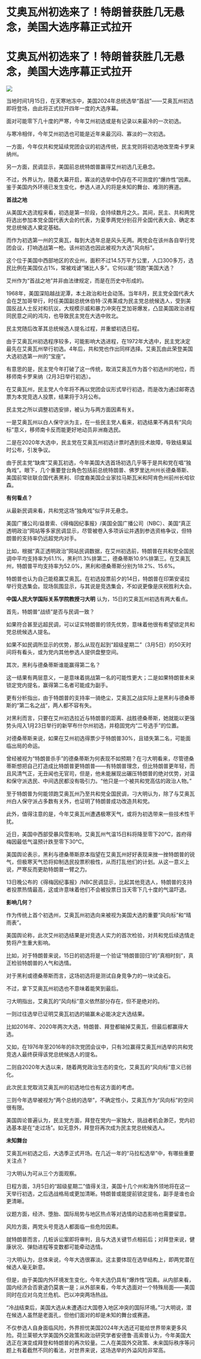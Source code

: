 # 艾奥瓦州初选来了！特朗普获胜几无悬念，美国大选序幕正式拉开

# 艾奥瓦州初选来了！特朗普获胜几无悬念，美国大选序幕正式拉开

![](https://inews.gtimg.com/om_bt/OYBW7rj6ku2PDH9KBps6qyymNWK2fZNMcBQTqtdJRY1toAA/1000)

当地时间1月15日，在天寒地冻中，美国2024年总统选举“首战”——艾奥瓦州初选即将登场，由此将正式拉开四年一度的大选序幕。

面对可能零下几十度的严寒，今年艾州初选或是有记录以来最冷的一次初选。

与寒冷相伴，今年艾州初选也可能是近年来最沉闷、寡淡的一次初选。

一方面，今年仅共和党延续党团会议的初选传统，民主党则将初选地改至南卡罗来纳州。

另一方面，民调显示，美国前总统特朗普赢得艾州初选几无悬念。

不过，外界认为，随着大幕开启，寡淡的选举中仍存在不可测度的“爆炸性”因素。鉴于美国内外环境已发生变化，参选人进入的将是未知的舞台、难测的赛道。

**首战之地**

从美国大选流程来看，初选是第一阶段，会持续数月之久。其间，民主、共和两党将选出参加本党全国代表大会的代表，为夏季两党分别召开全国代表大会、确定本党总统候选人奠定基础。

而作为初选第一州的艾奥瓦，每到大选年总是风头无两。两党会在该州各自举行党团会议，打响选战第一枪。该州初选也因此被视为大选“风向标”。

这个位于美国中西部地区的农业州，面积不过14.5万平方公里，人口300多万，选民比例在美国仅占1%，常被戏谑“猪比人多”。它何以能“领跑”美国大选？

艾州作为“首战之地”并非由法律规定，而是在历史中形成的。

1968年，美国深陷越战泥潭，本土政治和社会动荡。当年8月，民主党全国代表大会在芝加哥举行，时任美国副总统休伯特·汉弗莱成为民主党总统候选人，受到美国反战人士反对和抗议，大规模示威和暴力冲突在芝加哥爆发，凸显美国政治进程同民意之间的鸿沟，也导致民主党在大选中败北。

民主党随后改革其总统候选人提名过程，并重塑初选日程。

由于艾奥瓦州初选程序较多，可能影响大选进程，在1972年大选中，民主党决定最先在艾奥瓦州举行初选。4年后，共和党也作出同样选择。艾奥瓦由此荣登美国大选初选第一州的“宝座”。

有意思的是，民主党今年打破了这一传统，取消艾奥瓦作为首个初选州的地位，而移师南卡罗来纳（2月3日举行初选）。

在艾奥瓦州，民主党人今年将不再以党团会议形式举行初选，而是改为通过邮寄选票为本党竞选人投票，结果将于3月公布。

民主党之所以调整初选安排，被认为与两方面因素有关。

一是艾奥瓦州以白人保守派为主，在一些民主党人看来，初选结果不再具有“风向标”意义，移师南卡反而能更好地动员非洲裔选民。

二是在2020年大选中，民主党在艾奥瓦州初选计票时遇到技术故障，导致结果延时公布，引发争议。

由于民主党“缺席”艾奥瓦初选，今年美国大选首场初选几乎等于是共和党在唱“独角戏”。眼下，几个重要登台角色包括前总统特朗普、佛罗里达州州长德桑蒂斯、美国前常驻联合国代表黑利、印度裔美国企业家拉马斯瓦米和阿肯色州前州长哈钦森。

**有何看点？**

从最新民调来看，共和党这场“独角戏”似乎并无悬念。

美国广播公司/益普索、《得梅因纪事报》/美国全国广播公司（NBC）、美国“真正透明政治”网站等多家民调显示，尽管被卷入多项诉讼并遇到参选资格争议，但特朗普的支持率仍远超党内对手。

比如，根据“真正透明政治”网站民调数据，在艾州初选前，特朗普在共和党全国民调中平均支持率为61.1%，黑利11.3%排第二，德桑蒂斯10.9%排第三。在艾奥瓦州，特朗普平均支持率为52.0%，黑利和德桑蒂斯分别为18.2%、15.6%。

特朗普也认为自己能稳赢艾奥瓦。在初选投票前夕的14日，特朗普在印第安诺拉举行竞选集会。现场氛围显示，与其说是竞选集会，不如说更像是庆祝胜利大会。

**中国人民大学国际关系学院教授刁大明** 认为，15日的艾奥瓦州初选有两大看点。

首先，特朗普“战绩”是否与民调一致？

如果符合甚至远超民调，可以证实特朗普的领先优势，意味着他很有希望锁定共和党总统候选人提名。

如果不如民调所显示的优势，那么从现在起到“超级星期二”（3月5日）的50天时间将有看头，或为党内其他参选人提供盘整空间。

其次，黑利与德桑蒂斯谁能赢得第二名？

这一结果有两层意义，一是意味着挑战第一名的可能性更大；二是如果特朗普未来锁定党内提名，赢得第二名者可能成为副手。

更有分析指出，由于特朗普的支持率一骑绝尘，艾奥瓦之战实际上是黑利与德桑蒂斯的“第二名之战”，两人都不容有失。

对黑利而言，只要在艾州初选拉近与特朗普的距离、战胜德桑蒂斯，她就能以更强势头闯入1月23日举行的新罕布什尔州初选，并稳固党内“二号选手”的位置。

对德桑蒂斯来说，如果在艾州初选得票少于特朗普30%，且错失第二名，可能面临出局的命运。

曾经被视为“特朗普杀手”的德桑蒂斯为何表现不如预期？在刁大明看来，尽管德桑蒂斯想把自己打造成比特朗普更特朗普——有特朗普理念，但比特朗普更年轻，而且风清气正，无丑闻也无官司，但是，他未能展现出碾压特朗普的绝对优势，对温和保守派选民、中间选民都没有吸引力。“他只是一个被共和党高估的政治人物。”

至于特朗普为何能领跑艾奥瓦州乃至共和党全国民调，刁大明认为，除了与艾奥瓦州白人保守派占多数有关外，也证明了特朗普成功改造共和党。

此外，值得注意的是，今年艾奥瓦州遭遇极寒天气，或将为初选带来一些技术性干扰。

近日，美国中西部受暴风雪影响，艾奥瓦州气温15日料将降至零下20℃，首府得梅因最低气温预计跌至零下30℃。

美国舆论表示，黑利与德桑蒂斯原本指望在艾奥瓦州好好表现来挫一挫特朗普的锐气，但极寒天气恐将抑制选民投票积极性，从而打乱他们的计划。从这一意义上说，严寒反而更助特朗普一臂之力。

13日晚公布的《得梅因纪事报》/NBC民调显示，比起其他竞选人，特朗普的支持者投票热情最高，这或许意味着他们不会被投票日当天零下几十度的气温吓退。

**影响几何？**

作为传统上首个初选州，艾奥瓦州初选向来被视为美国大选的重要“风向标”和“晴雨表”。

美国舆论称，此次艾州初选结果是对竞选人实力的首次检验，对共和党后续选情走势将产生重大影响。

比如，对于特朗普来说，15日的初选将是一个验证“特朗普回归”的“真相时刻”，真正检验特朗普的人气和选情。

对于黑利或德桑蒂斯而言，这场初选将是测试自身竞争力的一块试金石。

不过，拿下艾奥瓦州初选也不意味着能笑到最后。

刁大明指出，艾奥瓦的“风向标”意义依然部分存在，但不是绝对的。

一则过往选举已证明艾奥瓦初选的输赢未必能决定大选结果。

比如2016年、2020年两次大选，特朗普、拜登都输掉艾奥瓦，但最后都赢得大选。

又如，在1976年至2016年的8次党团会议中，只有3位赢得艾奥瓦州选举的共和党竞选人最终获得该党总统候选人的提名。

二则自2020年大选以来，随着两党政治生态的变化，艾奥瓦的“风向标”意义已弱化。

此次民主党取消艾奥瓦州的初选地位也有这方面的考虑。

三则今年选举被视为“两个总统的选举”，不确定性小，艾奥瓦作为“风向标”的空间很有限。

美国舆论普遍认为，民主党方面，拜登在党内一家独大，挑战者机会渺茫，党内初选基本是在“走过场”。如无意外，拜登将再次成为民主党总统候选人。

**未知舞台**

艾奥瓦州初选之后，大选季正式开场。在几近一年的“马拉松选举”中，有哪些重要关注点？

刁大明认为可从三个方面观察。

日程方面，3月5日的“超级星期二”值得关注，美国十几个州和海外领地将在这一天举行初选，之后选战格局或更加清晰。特朗普或能提前锁定提名，副手是谁也会更清晰。

议题方面，经济、堕胎、国际局势与地区热点等对选情的动态影响也需要留意。

风险方面，两党头号竞选人都面临一些危险因素。

就特朗普而言，几桩诉讼案即将审判，且与大选关键节点相前后；对拜登来说，健康状况、弹劾进程等变数都可能牵动选情。

刁大明认为，总体来说，今年大选很寡淡。这主要体现在选举结构上，即两党潜在候选人毫无新意。

但是，由于美国内外环境发生变化，今年大选仍具有“爆炸性”因素。从内部来看，国内经济会否衰退仍莫衷一是；从外部来看，今年大选面对一个特殊局面——美国同时在应对乌克兰危机、巴以冲突两场热战。

“冷战结束后，美国大选从未遭遇过大国卷入地区冲突的国际环境。”刁大明说，潜在候选人虽然是老面孔，但他们面对的却是未知的舞台或赛道。

不仅参选人自身面临风险，外界担忧美国2024年大选还可能给世界带来更多风险。荷兰莱顿大学美国外交政策和政治研究学者安德鲁·高索普认为，今年美国大选正在演变成拜登和特朗普的再次较量。二人在美国外交政策、未来国际秩序等问题上有着截然不同的看法，对世界来说，这场选举的外溢风险非常高。

